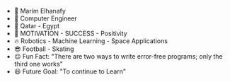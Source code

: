 - 👋 Marim Elhanafy
- 👀 Computer Engineer
- 📍 Qatar - Egypt
- 🌱 MOTIVATION - SUCCESS - Positivity
- 🔥 Robotics - Machine Learning - Space Applications
- 😎 Football - Skating
- 😉 Fun Fact: "There are two ways to write error-free programs; only the third one works"
- 😆 Future Goal: "To continue to Learn"

<!---
marimelhanafy/marimelhanafy is a ✨ special ✨ repository because its `README.md` (this file) appears on your GitHub profile.
You can click the Preview link to take a look at your changes.
--->

